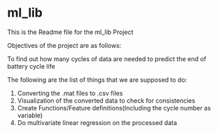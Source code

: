 # ml_lib
This is the Readme file for the ml_lib Project

Objectives of the project are as follows:

To find out how many cycles of data are needed to predict the end of battery cycle life

The following are the list of things that we are supposed to do:

1. Converting the .mat files to .csv files
2. Visualization of the converted data to check for consistencies
3. Create Functions/Feature definitions(Including the cycle number as variable)
4. Do multivariate linear regression on the processed data

